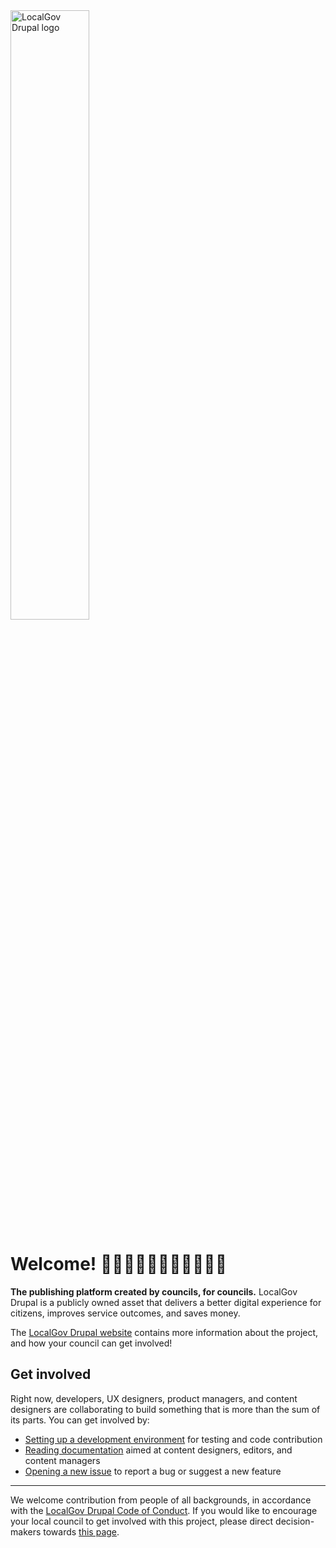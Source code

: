 <img src="https://github.com/weareopen/localgov/raw/2.x/lgd-logo.png" width="50%" alt="LocalGov Drupal logo">

# Welcome! 👋👋🏿👋🏽👋🏻👋🏾👋🏼
**The publishing platform created by councils, for councils.** LocalGov Drupal is a publicly owned asset that delivers a better digital experience for citizens, improves service outcomes, and saves money.

The [LocalGov Drupal website](https://localgovdrupal.org/) contains more information about the project, and how your council can get involved!

## Get involved
Right now, developers, UX designers, product managers, and content designers are collaborating to build something that is more than the sum of its parts. You can get involved by:

* [Setting up a development environment](https://github.com/localgovdrupal/localgov) for testing and code contribution
* [Reading documentation](https://docs.localgovdrupal.org/content/) aimed at content designers, editors, and content managers
* [Opening a new issue](https://github.com/localgovdrupal/localgov/issues) to report a bug or suggest a new feature

-----
We welcome contribution from people of all backgrounds, in accordance with the [LocalGov Drupal Code of Conduct](https://localgovdrupal.org/about-lgd/code-conduct). If you would like to encourage your local council to get involved with this project, please direct decision-makers towards [this page](https://localgovdrupal.org/drupal-for-councils). 
